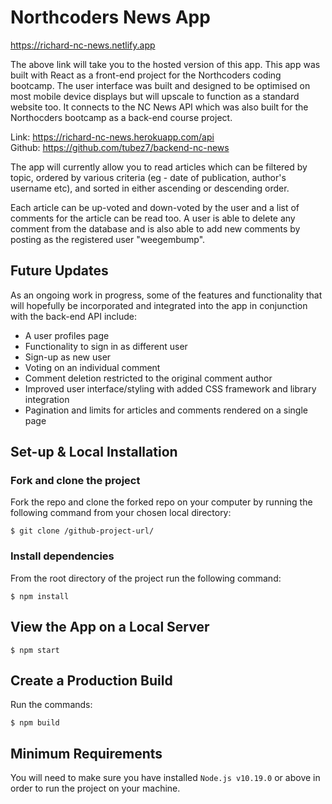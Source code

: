 # Northcoders News App

https://richard-nc-news.netlify.app

The above link will take you to the hosted version of this app. This app was built with React as a front-end project for the Northcoders coding bootcamp. The user interface was built and designed to be optimised on most mobile device displays but will upscale to function as a standard website too. It connects to the NC News API which was also built for the Northocders bootcamp as a back-end course project.

Link: https://richard-nc-news.herokuapp.com/api \
Github: https://github.com/tubez7/backend-nc-news

The app will currently allow you to read articles which can be filtered by topic, ordered by various criteria (eg - date of publication, author's username etc), and sorted in either ascending or descending order.

Each article can be up-voted and down-voted by the user and a list of comments for the article can be read too. A user is able to delete any comment from the database and is also able to add new comments by posting as the registered user "weegembump".


## Future Updates
As an ongoing work in progress, some of the features and functionality that will hopefully be incorporated and integrated into the app in conjunction with the back-end API include:
- A user profiles page 
- Functionality to sign in as different user
- Sign-up as new user
- Voting on an individual comment
- Comment deletion restricted to the original comment author
- Improved user interface/styling with added CSS framework and library integration
- Pagination and limits for articles and comments rendered on a single page


## Set-up & Local Installation 

### Fork and clone the project
Fork the repo and clone the forked repo on your computer by running the following command from your chosen local directory:
```
$ git clone /github-project-url/
``` 

### Install dependencies
From the root directory of the project run the following command: 
```
$ npm install
``` 

## View the App on a Local Server
```
$ npm start
``` 

## Create a Production Build
Run the commands:
```
$ npm build
``` 

## Minimum Requirements
You will need to make sure you have installed `Node.js v10.19.0` or above in order to run the project on your machine.